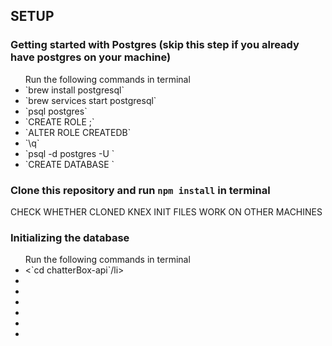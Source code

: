 
## SETUP

### Getting started with Postgres (skip this step if you already have postgres on your machine)
<ul>Run the following commands in terminal
  <li>`brew install postgresql`</li>
  <li>`brew services start postgresql`</li>
  <li>`psql postgres`</li>
  <li>`CREATE ROLE <username>;`</li>
  <li>`ALTER ROLE <username> CREATEDB`</li>
  <li>`\q`</li>
  <li>`psql -d postgres -U <username>`</li>
  <li>`CREATE DATABASE <chatterbox>`</li>
</ul>

### Clone this repository and run `npm install` in terminal

CHECK WHETHER CLONED KNEX INIT FILES WORK ON OTHER MACHINES
### Initializing the database
<ul>Run the following commands in terminal
  <li><`cd chatterBox-api`/li>
  <li></li>
  <li></li>
  <li></li>
  <li></li>
  <li></li>
  <li></li>
</ul>
